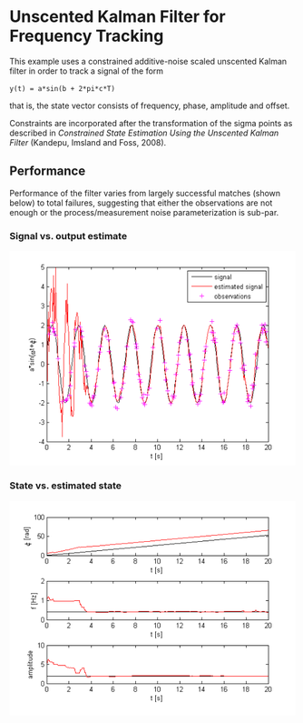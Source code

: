 # Unscented Kalman Filter for Frequency Tracking

This example uses a constrained additive-noise scaled unscented Kalman filter in order to track a signal of the form

	y(t) = a*sin(b + 2*pi*c*T)

that is, the state vector consists of frequency, phase, amplitude and offset.

Constraints are incorporated after the transformation of the sigma points as described in *Constrained State Estimation Using the Unscented Kalman Filter* (Kandepu, Imsland and Foss, 2008).

## Performance

Performance of the filter varies from largely successful matches (shown below) to total failures, suggesting that either the observations are not enough or the process/measurement noise parameterization is sub-par.

### Signal vs. output estimate

![Signal vs. Estimate](img/signal.png)

### State vs. estimated state

![Filter state](img/state.png)